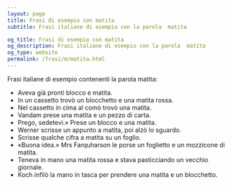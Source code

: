 ```yaml
---
layout: page
title: Frasi di esempio con matita 
subtitle: Frasi italiane di esempio con la parola  matita

og_title: Frasi di esempio con matita 
og_description: Frasi italiane di esempio con la parola  matita
og_type: website
permalink: /frasi/m/matita.html
---
```


Frasi italiane di esempio contenenti la parola matita:


- Aveva già pronti blocco e matita.
- In un cassetto trovò un blocchetto e una matita rossa.
- Nel cassetto in cima al comò trovò una matita.
- Vandam prese una matita e un pezzo di carta.
- Prego, sedetevi.» Prese un blocco e una matita.
- Werner scrisse un appunto a matita, poi alzò lo sguardo.
- Scrisse qualche cifra a matita su un foglio.
- «Buona idea.» Mrs Farquharson le porse un foglietto e un mozzicone di matita.
- Teneva in mano una matita rossa e stava pasticciando un vecchio giornale.
- Koch infilò la mano in tasca per prendere una matita e un blocchetto.
